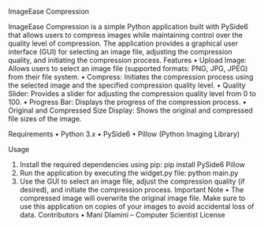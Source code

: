 ImageEase Compression

ImageEase Compression is a simple Python application built with PySide6 that allows users to compress images while maintaining control over the quality level of compression. The application provides a graphical user interface (GUI) for selecting an image file, adjusting the compression quality, and initiating the compression process.
Features
•	Upload Image: Allows users to select an image file (supported formats: PNG, JPG, JPEG) from their file system.
•	Compress: Initiates the compression process using the selected image and the specified compression quality level.
•	Quality Slider: Provides a slider for adjusting the compression quality level from 0 to 100.
•	Progress Bar: Displays the progress of the compression process.
•	Original and Compressed Size Display: Shows the original and compressed file sizes of the image.

Requirements
•	Python 3.x
•	PySide6
•	Pillow (Python Imaging Library)

Usage
1.	Install the required dependencies using pip:
pip install PySide6 Pillow 
2.	Run the application by executing the widget.py file:
python main.py 
3.	Use the GUI to select an image file, adjust the compression quality (if desired), and initiate the compression process.
Important Note
•	The compressed image will overwrite the original image file. Make sure to use this application on copies of your images to avoid accidental loss of data.
Contributors
•	Mani Dlamini – Computer Scientist
License
